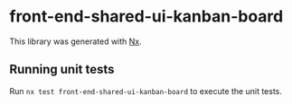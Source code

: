 # front-end-shared-ui-kanban-board

This library was generated with [Nx](https://nx.dev).

## Running unit tests

Run `nx test front-end-shared-ui-kanban-board` to execute the unit tests.
